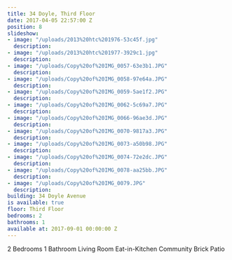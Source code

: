 ```yaml
---
title: 34 Doyle, Third Floor
date: 2017-04-05 22:57:00 Z
position: 8
slideshow:
- image: "/uploads/2013%20htc%201976-53c45f.jpg"
  description: 
- image: "/uploads/2013%20htc%201977-3929c1.jpg"
  description: 
- image: "/uploads/Copy%20of%20IMG_0057-63e3b1.JPG"
  description: 
- image: "/uploads/Copy%20of%20IMG_0058-97e64a.JPG"
  description: 
- image: "/uploads/Copy%20of%20IMG_0059-5ae1f2.JPG"
  description: 
- image: "/uploads/Copy%20of%20IMG_0062-5c69a7.JPG"
  description: 
- image: "/uploads/Copy%20of%20IMG_0066-96ae3d.JPG"
  description: 
- image: "/uploads/Copy%20of%20IMG_0070-9817a3.JPG"
  description: 
- image: "/uploads/Copy%20of%20IMG_0073-a50b98.JPG"
  description: 
- image: "/uploads/Copy%20of%20IMG_0074-72e2dc.JPG"
  description: 
- image: "/uploads/Copy%20of%20IMG_0078-aa25bb.JPG"
  description: 
- image: "/uploads/Copy%20of%20IMG_0079.JPG"
  description: 
building: 34 Doyle Avenue
is available: true
floor: Third Floor
bedrooms: 2
bathrooms: 1
available at: 2017-09-01 00:00:00 Z
---
```


2 Bedrooms
1 Bathroom
Living Room
Eat-in-Kitchen
Community Brick Patio
